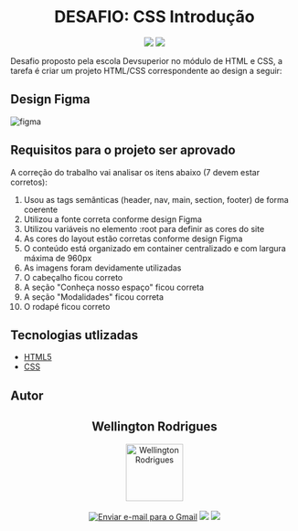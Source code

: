 <h1 align="center">DESAFIO: CSS Introdução</h1>
<p align='center'> 
    <img src="https://img.shields.io/badge/HTML5-E34F26?style=for-the-badge&logo=html5&logoColor=white"/>
    <img src="https://img.shields.io/badge/CSS3-1572B6?style=for-the-badge&logo=css3&logoColor=white">
</p>

Desafio proposto pela escola Devsuperior no módulo de HTML  e CSS, a tarefa é criar um projeto HTML/CSS correspondente ao design a seguir:

## Design Figma

![figma](https://github.com/user-attachments/assets/1765b5b9-6a37-4aa2-8cde-1473cdd5af52)

## Requisitos para o projeto ser aprovado

A correção do trabalho vai analisar os itens abaixo (7 devem estar corretos):
1. Usou as tags semânticas (header, nav, main, section, footer) de forma coerente
2. Utilizou a fonte correta conforme design Figma
3. Utilizou variáveis no elemento :root para definir as cores do site
4. As cores do layout estão corretas conforme design Figma
5. O conteúdo está organizado em container centralizado e com largura máxima de 960px
6. As imagens foram devidamente utilizadas
7. O cabeçalho ficou correto
8. A seção "Conheça nosso espaço" ficou correta
9. A seção "Modalidades" ficou correta
10. O rodapé ficou correto

## Tecnologias utlizadas

- [HTML5](https://developer.mozilla.org/en-US/docs/Glossary/HTML5)
- [CSS](https://developer.mozilla.org/en-US/docs/Web/CSS)

## Autor

   <div align="center">
   <h2>Wellington Rodrigues</h2>
      <img src="https://avatars.githubusercontent.com/u/99605930?v=4" width="100px;" alt="Wellington Rodrigues">
   </div>
   </br>

   <div align="center">
   <a href="mailto:rodrigueswellington3@gmail.com"><img src="https://img.shields.io/badge/-Gmail-%23333?style=for-the-badge&logo=gmail&logoColor=white" alt="Enviar e-mail para o Gmail"></a>
  <a href="https://www.linkedin.com/in/wellington-rodrigues-rsdev" target="_blank"><img src="https://img.shields.io/badge/-LinkedIn-%230077B5?style=for-the-badge&logo=linkedin&logoColor=white" target="_blank"></a>
  <a href="https://www.dio.me/users/rodrigueswellington3" target="_blank"><img src="https://img.shields.io/badge/-Meu perfil na dio-%230077B5?style=for-the-badge&logo=dio&logoColor=white" target="_blank"></a>
</div>
